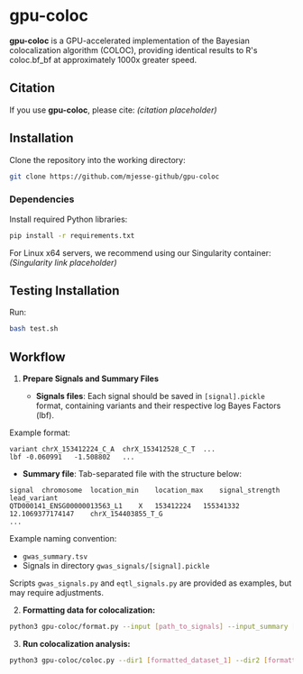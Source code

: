 # gpu-coloc

**gpu-coloc** is a GPU-accelerated implementation of the Bayesian colocalization algorithm (COLOC), providing identical results to R's coloc.bf\_bf at approximately 1000x greater speed.

## Citation

If you use **gpu-coloc**, please cite: *(citation placeholder)*

## Installation

Clone the repository into the working directory:

```bash
git clone https://github.com/mjesse-github/gpu-coloc
```

### Dependencies

Install required Python libraries:

```bash
pip install -r requirements.txt
```

For Linux x64 servers, we recommend using our Singularity container:
*(Singularity link placeholder)*

## Testing Installation

Run:

```bash
bash test.sh
```

## Workflow

1. **Prepare Signals and Summary Files**

   * **Signals files**: Each signal should be saved in `[signal].pickle` format, containing variants and their respective log Bayes Factors (lbf).

Example format:

```
variant	chrX_153412224_C_A	chrX_153412528_C_T	...
lbf	-0.060991	-1.508802	...
```

* **Summary file**: Tab-separated file with the structure below:

```
signal	chromosome	location_min	location_max	signal_strength	lead_variant
QTD000141_ENSG00000013563_L1	X	153412224	155341332	12.1069377174147	chrX_154403855_T_G
...
```

Example naming convention:

* `gwas_summary.tsv`
* Signals in directory `gwas_signals/[signal].pickle`

Scripts `gwas_signals.py` and `eqtl_signals.py` are provided as examples, but may require adjustments.

2. **Formatting data for colocalization:**

```bash
python3 gpu-coloc/format.py --input [path_to_signals] --input_summary [summary_file] --output [output_parquet]
```

3. **Run colocalization analysis:**

```bash
python3 gpu-coloc/coloc.py --dir1 [formatted_dataset_1] --dir2 [formatted_dataset_2] --results [results_output] --p12 1e-6 --H4 0.8
```
